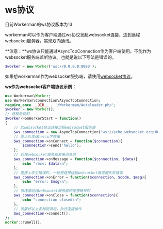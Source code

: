 # ws协议

目前Workerman的ws协议版本为13

workerman可以作为客户端通过ws协议发起websocket连接，连到远程websocket服务器，实现双向通讯。

**注意：**ws协议只能通过AsyncTcpConnection作为客户端使用，不能作为websocket服务端监听协议。也就是说以下写法是错误的。 

```php
$worker = new Worker('ws://0.0.0.0:8080');
```

如果想workerman作为websocket服务端，请使用[websocket协议](about-websocket.md)。

**ws作为websocket客户端协议示例：**
```php
use Workerman\Worker;
use Workerman\Connection\AsyncTcpConnection;
require_once __DIR__ . '/Workerman/Autoloader.php';
$worker = new Worker();
// 进程启动时
$worker->onWorkerStart = function()
{
    // 以websocket协议连接远程websocket服务器
    $ws_connection = new AsyncTcpConnection("ws://echo.websocket.org:80");
    // 连上后发送hello字符串
    $ws_connection->onConnect = function($connection){
        $connection->send('hello');
    };
    // 远程websocket服务器发来消息时
    $ws_connection->onMessage = function($connection, $data){
        echo "recv: $data\n";
    };
    // 连接上发生错误时，一般是连接远程websocket服务器失败错误
    $ws_connection->onError = function($connection, $code, $msg){
        echo "error: $msg\n";
    };
    // 当连接远程websocket服务器的连接断开时
    $ws_connection->onClose = function($connection){
        echo "connection closed\n";
    };
    // 设置好以上各种回调后，执行连接操作
    $ws_connection->connect();
};
Worker::runAll();
```

